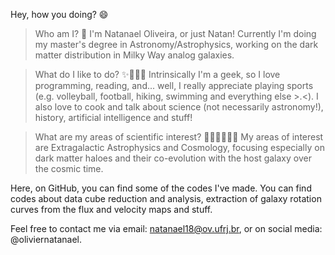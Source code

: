 Hey, how you doing? 😄

> Who am I? 🧐
I'm Natanael Oliveira, or just Natan!
Currently I'm doing my master's degree in Astronomy/Astrophysics, working on the dark matter distribution in Milky Way analog galaxies.

> What do I like to do? ✨🏐🏊🏼
Intrinsically I'm a geek, so I love programming, reading, and... well, I really appreciate playing sports (e.g. volleyball, football, hiking, swimming and everything else >.<). I also love to cook and talk about science (not necessarily astronomy!), history, artificial intelligence and stuff!

> What are my areas of scientific interest? 🧑🏼‍🚀👨🏻‍💻
My areas of interest are Extragalactic Astrophysics and Cosmology, focusing especially on dark matter haloes and their co-evolution with the host galaxy over the cosmic time.

Here, on GitHub, you can find some of the codes I've made. You can find codes about data cube reduction and analysis, extraction of galaxy rotation curves from the flux and velocity maps and stuff.

Feel free to contact me via email: natanael18@ov.ufrj.br, or on social media: @oliviernatanael.

